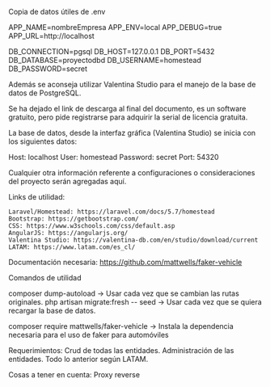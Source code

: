 Copia de datos útiles de .env

APP_NAME=nombreEmpresa
APP_ENV=local
APP_DEBUG=true
APP_URL=http://localhost

DB_CONNECTION=pgsql
DB_HOST=127.0.0.1
DB_PORT=5432
DB_DATABASE=proyectodbd
DB_USERNAME=homestead
DB_PASSWORD=secret

Además se aconseja utilizar Valentina Studio para el manejo de la base de datos de PostgreSQL.

Se ha dejado el link de descarga al final del documento, es un software gratuito, pero pide registrarse para adquirir la serial de licencia gratuita.

La base de datos, desde la interfaz gráfica (Valentina Studio) se inicia con los siguientes datos:

Host: localhost
User: homestead
Password: secret
Port: 54320

Cualquier otra información referente a configuraciones o consideraciones del proyecto serán agregadas aquí.

Links de utilidad:

    Laravel/Homestead: https://laravel.com/docs/5.7/homestead
    Bootstrap: https://getbootstrap.com/
    CSS: https://www.w3schools.com/css/default.asp
    AngularJS: https://angularjs.org/
    Valentina Studio: https://valentina-db.com/en/studio/download/current
    LATAM: https://www.latam.com/es_cl/

Documentación necesaria:
https://github.com/mattwells/faker-vehicle

Comandos de utilidad 

composer dump-autoload                  -> Usar cada vez que se cambian las rutas originales.
php artisan migrate:fresh -- seed       -> Usar cada vez que se quiera recargar la base de datos.


composer require mattwells/faker-vehicle     -> Instala la dependencia necesaria para el uso de faker para automóviles



Requerimientos:
    Crud de todas las entidades.
    Administración de las entidades.
    Todo lo anterior según LATAM.


Cosas a tener en cuenta:
    Proxy reverse